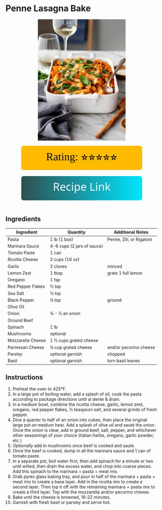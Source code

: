 # Penne Lasagna Bake
<p align="center">
  <img src="images/penne-lasagna-bake.jpg" width="290" height="400">
</p>

<div align="center">
  <img src="../graphics/svg/stars-5.svg" alt="Rating">
</div>

<br>

<div align="center">
  <a href="https://www.loveandlemons.com/baked-ziti/">
    <img src="../graphics/svg/link-button-recipe.svg" alt="Recipe Link">
  </a>
</div>

<br>

## Ingredients
| Ingredient | Quantity | Additional Notes |
| --- | --- | --- |
| Pasta | 1 lb (1 box) | Penne, Ziti, or Rigatoni |
| Marinara Sauce | 4-6 cups (2 jars of sauce) | |
| Tomato Paste | 1 can |
| Ricotta Cheese | 2 cups (16 oz) |
| Garlic | 2 cloves | minced |
| Lemon Zest | 1 tbsp | grate 1 full lemon |
| Oregano | 1 tsp |
| Red Pepper Flakes | ½ tsp |
| Sea Salt | ½ tsp |
| Black Pepper | ¼ tsp | ground |
| Olive Oil |
| Onion | ¼ - ½ an onion |
| Ground Beef |
| Spinach | 1 lb |
| Mushrooms | optional |
| Mozzarella Cheese | 1 ½ cups grated cheese |
| Parmesan Cheese | ¼ cup grated cheese | and/or pecorino cheese |
| Parsley | optional garnish | chopped |
| Basil | optional garnish | torn basil leaves |

## Instructions
1. Preheat the oven to 425°F.
1. In a large pot of boiling water, add a splash of oil, cook the pasta according to package directions until al dente & drain.
1. In a medium bowl, combine the ricotta cheese, garlic, lemon zest, oregano, red pepper flakes, ½ teaspoon salt, and several grinds of fresh pepper.
1. Dice a quarter to half of an onion into cubes, then place the original large pot on medium heat. Add a splash of olive oil and sauté the onion. Once the onion is clear, add in ground beef, salt, pepper, and whichever other seasonings of your choice (italian herbs, oregano, garlic powder, etc.)
1. *Optionally* add in mushrooms once beef is cooked and sauté.
1. Once the beef is cooked, dump in all the marinara sauce and 1 can of tomato paste.
1. In a separate pot, boil water first, then add spinach for a minute or two until wilted, then drain the excess water, and chop into coarse pieces. Add this spinach to the marinara + pasta + meat mix.
1. Grab pyrex glass baking tray, and pour in half of the marinara + pasta + meat mix to create a base layer.
Add in the ricotta mix to create a second layer. Then top it off with the remaining marinara + pasta mix to create a third layer. Top with the mozzarella and/or pecorino cheese.
1. Bake until the cheese is browned, 16-22 minutes.
1. Garnish with fresh basil or parsley and serve hot.
